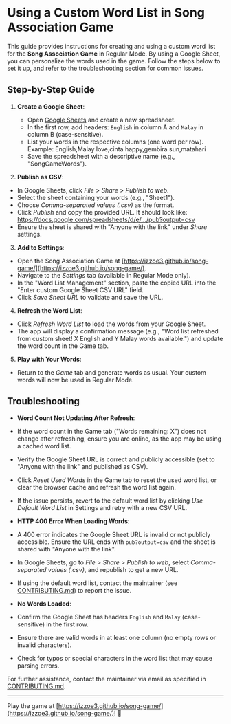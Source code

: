 # Using a Custom Word List in Song Association Game

This guide provides instructions for creating and using a custom word list for the **Song Association Game** in Regular Mode. By using a Google Sheet, you can personalize the words used in the game. Follow the steps below to set it up, and refer to the troubleshooting section for common issues.

## Step-by-Step Guide

1. **Create a Google Sheet**:
   - Open [Google Sheets](https://sheets.google.com) and create a new spreadsheet.
   - In the first row, add headers: `English` in column A and `Malay` in column B (case-sensitive).
   - List your words in the respective columns (one word per row). Example:
      English,Malay
      love,cinta
      happy,gembira
      sun,matahari
   - Save the spreadsheet with a descriptive name (e.g., "SongGameWords").

2. **Publish as CSV**:
- In Google Sheets, click *File* > *Share* > *Publish to web*.
- Select the sheet containing your words (e.g., "Sheet1").
- Choose *Comma-separated values (.csv)* as the format.
- Click *Publish* and copy the provided URL. It should look like:
   https://docs.google.com/spreadsheets/d/e/.../pub?output=csv
- Ensure the sheet is shared with "Anyone with the link" under *Share* settings.

3. **Add to Settings**:
- Open the Song Association Game at [https://izzoe3.github.io/song-game/](https://izzoe3.github.io/song-game/).
- Navigate to the *Settings* tab (available in Regular Mode only).
- In the "Word List Management" section, paste the copied URL into the "Enter custom Google Sheet CSV URL" field.
- Click *Save Sheet URL* to validate and save the URL.

4. **Refresh the Word List**:
- Click *Refresh Word List* to load the words from your Google Sheet.
- The app will display a confirmation message (e.g., "Word list refreshed from custom sheet! X English and Y Malay words available.") and update the word count in the Game tab.

5. **Play with Your Words**:
- Return to the *Game* tab and generate words as usual. Your custom words will now be used in Regular Mode.

## Troubleshooting

- **Word Count Not Updating After Refresh**:
- If the word count in the Game tab ("Words remaining: X") does not change after refreshing, ensure you are online, as the app may be using a cached word list.
- Verify the Google Sheet URL is correct and publicly accessible (set to "Anyone with the link" and published as CSV).
- Click *Reset Used Words* in the Game tab to reset the used word list, or clear the browser cache and refresh the word list again.
- If the issue persists, revert to the default word list by clicking *Use Default Word List* in Settings and retry with a new CSV URL.

- **HTTP 400 Error When Loading Words**:
- A 400 error indicates the Google Sheet URL is invalid or not publicly accessible. Ensure the URL ends with `pub?output=csv` and the sheet is shared with "Anyone with the link".
- In Google Sheets, go to *File* > *Share* > *Publish to web*, select *Comma-separated values (.csv)*, and republish to get a new URL.
- If using the default word list, contact the maintainer (see [CONTRIBUTING.md](CONTRIBUTING.md)) to report the issue.

- **No Words Loaded**:
- Confirm the Google Sheet has headers `English` and `Malay` (case-sensitive) in the first row.
- Ensure there are valid words in at least one column (no empty rows or invalid characters).
- Check for typos or special characters in the word list that may cause parsing errors.

For further assistance, contact the maintainer via email as specified in [CONTRIBUTING.md](CONTRIBUTING.md).

---

Play the game at [https://izzoe3.github.io/song-game/](https://izzoe3.github.io/song-game/)! 🎵

